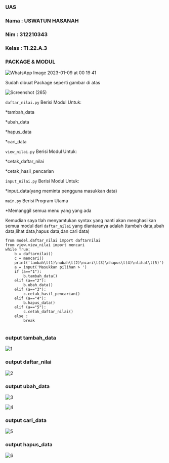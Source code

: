 ### UAS
### Nama  : USWATUN HASANAH
### Nim   : 312210343
### Kelas : TI.22.A.3
### PACKAGE & MODUL

![WhatsApp Image 2023-01-09 at 00 19 41](https://user-images.githubusercontent.com/115516474/211229781-37737be4-560d-43a9-b658-b1fc1500bfc2.jpeg)

Sudah dibuat Package seperti gambar di atas

![Screenshot (265)](https://user-images.githubusercontent.com/115516474/211229838-27bcb2fc-74f5-491e-b016-f677bcb16b00.png)

`daftar_nilai.py` Berisi Modul Untuk:

*tambah_data

*ubah_data

*hapus_data

*cari_data

`view_nilai.py` Berisi Modul Untuk:

*cetak_daftar_nilai

*cetak_hasil_pencarian

`input_nilai.py` Berisi Modul Untuk:

*input_data(yang meminta pengguna masukkan data)

`main.py` Berisi Program Utama

*Memanggil semua menu yang yang ada

Kemudian saya tlah menyamtukan syntax yang nanti akan menghasilkan semua modul dari `daftar_nilai` yang diantaranya adalah 
(tambah data,ubah data,lihat data,hapus data,dan cari data)

```
from model.daftar_nilai import daftarnilai
from view.view_nilai import mencari
while True:
    b = daftarnilai()
    c = mencari()
    print('tambah\t(1)\nubah\t(2)\ncari\t(3)\nhapus\t(4)\nlihat\t(5)')
    a = input('Masukkan pilihan > ')
    if (a=="1"):
        b.tambah_data()
    elif (a=="2"):
        b.ubah_data()
    elif (a=="3"):
        c.cetak_hasil_pencarian()
    elif (a=="4"):
        b.hapus_data()
    elif (a=="5"):
        c.cetak_daftar_nilai()
    else :
        break
    
```
  
### output tambah_data
   
![1](https://user-images.githubusercontent.com/115516474/211230561-4f653657-1c0d-4d3f-a40c-2f6ed6654f72.png)

   

### output daftar_nilai
    
![2](https://user-images.githubusercontent.com/115516474/211230223-c890a9ad-16b6-474c-bfaa-d7071b24edd7.png)

    
### output ubah_data
    
![3](https://user-images.githubusercontent.com/115516474/211230232-218afe23-8f8f-43b9-ab19-f49419d05fe4.png)

![4](https://user-images.githubusercontent.com/115516474/211230236-a4076dba-b4d2-4b09-ac3d-1c356d10451e.png)

### output cari_data
    
![5](https://user-images.githubusercontent.com/115516474/211230252-82f5282b-4aa7-4d80-add6-049f12cca677.png)

 ### output hapus_data

![6](https://user-images.githubusercontent.com/115516474/211230268-e5f90b20-1c5f-43a4-b17a-9c7d45780af8.png)

